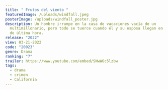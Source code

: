 ```yaml
---
title: " Frutos del viento "
featuredImage: /uploads/windfall.jpeg
posterImage: /uploads/windfall_poster.jpg
description: Un hombre irrumpe en la casa de vacaciones vacía de un
  multimillonario, pero todo se tuerce cuando él y su esposa llegan en un plan
  de última hora.
release: "2022"
view: 03-21-2022
code: "20023"
genre: Drama
ranking: "7"
trailer: https://www.youtube.com/embed/SNwWOc5lzbw
tags:
  - drama
  - crimen
  - California
---
```

